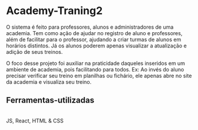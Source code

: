 # Academy-Traning2
O sistema é feito para professores, alunos e administradores de uma academia. Tem como ação de ajudar no registro de aluno e professores, além de facilitar para o professor, ajudando a criar turmas de alunos em horários distintos. Já os alunos poderem apenas visualizar a atualização e adição de seus treinos.

O foco desse projeto foi auxiliar na praticidade daqueles inseridos em um ambiente de academia, pois facilitando para todos. Ex: Ao invés do aluno precisar verificar seu treino em planilhas ou fichário, ele apenas abre no site da academia e visualiza seu treino.

<h2>Ferramentas-utilizadas</h2> </br>
JS, React, HTML & CSS
